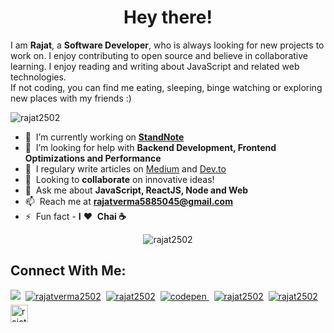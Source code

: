 <h1 align="center">Hey there!</h1>
<p>I am <b>Rajat</b>, a <b>Software Developer</b>,  who is always looking for new projects to work on. I enjoy contributing to open source and believe in collaborative learning. I enjoy reading and writing about JavaScript and related web technologies.</br>
If not coding, you can find me eating, sleeping, binge watching or exploring new places with my friends :)</p>

<p align="left"> <img src="https://komarev.com/ghpvc/?username=rajat2502" alt="rajat2502" /> </p>

- 🔭 &nbsp;I’m currently working on **[StandNote](https://github.com/ajat2502/StandNote)**
- 🤔 &nbsp;I’m looking for help with **Backend Development, Frontend Optimizations and Performance**
- 📝 &nbsp;I regulary write articles on [Medium](https://medium.com/@rajat2502) and [Dev.to](https://dev.to/rajat2502)
- 🤝 &nbsp;Looking to **collaborate** on innovative ideas!
- 💬 &nbsp;Ask me about **JavaScript, ReactJS, Node and Web**
- 📫 &nbsp;Reach me at **rajatverma5885045@gmail.com**
- ⚡ &nbsp;Fun fact - **I** ❤️&nbsp; **Chai ☕**

<p align="center"> <img src="https://github-readme-stats.vercel.app/api?username=rajat2502&show_icons=true" alt="rajat2502" /> </p>

## Connect With Me:

<a href="mailto:rajatverma5885045@gmail.com"><img src="https://img.shields.io/badge/Gmail-D14836?style=for-the-badge&logo=gmail&logoColor=white" /></a>&nbsp;
<a href="https://twitter.com/rajatverma2502"><img src="https://img.shields.io/badge/Twitter-1DA1F2?style=for-the-badge&logo=twitter&logoColor=white" alt="rajatverma2502" /></a>&nbsp;
<a href="https://linkedin.com/in/rajat2502"><img src="https://img.shields.io/badge/LinkedIn-0077B5?style=for-the-badge&logo=linkedin&logoColor=white" alt="rajat2502" /></a>&nbsp;
<a href="https://codepen.com/rajatverma2502" target="_blank"><img src="https://img.shields.io/badge/codepen-%23131417.svg?&style=for-the-badge&logo=codepen&logoColor=white" alt=codepen style="margin-bottom: 5px;" />
</a>&nbsp;
<a href="https://medium.com/@rajat2502"><img src="https://img.shields.io/badge/Medium-12100E?style=for-the-badge&logo=medium&logoColor=white" alt="rajat2502"/></a>&nbsp;
<a href="https://dev.to/rajat2502"><img src="https://img.shields.io/badge/dev.to-0A0A0A?style=for-the-badge&logo=dev.to&logoColor=white" alt="rajat2502" /></a>&nbsp;
<a href="https://stackoverflow.com/users/10812309/rajat-verma"><img src="https://aleen42.github.io/badges/src/stackoverflow.svg" alt="rajat2502" height="28" /></a>



